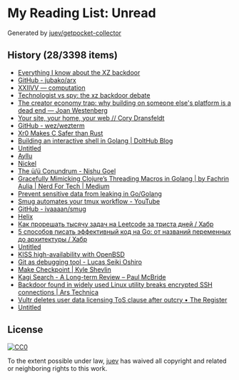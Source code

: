# My Reading List: Unread

Generated by [juev/getpocket-collector](https://github.com/juev/getpocket-collector)

## History (28/3398 items)

- [Everything I know about the XZ backdoor](https://boehs.org/node/everything-i-know-about-the-xz-backdoor)
- [GitHub - jubako/arx](https://github.com/jubako/arx)
- [XXIIVV — computation](https://wiki.xxiivv.com/site/computation.html)
- [Technologist vs spy: the xz backdoor debate](https://lcamtuf.substack.com/p/technologist-vs-spy-the-xz-backdoor)
- [The creator economy trap: why building on someone else's platform is a dead end — Joan Westenberg](https://joanwestenberg.com/blog/the-creator-economy-trap-why-building-on-someone-elses-platform-is-a-dead-end)
- [Your site, your home, your web // Cory Dransfeldt](https://coryd.dev/posts/2024/your-site-your-home-your-web/)
- [GitHub - wez/wezterm](https://github.com/wez/wezterm)
- [Xr0 Makes C Safer than Rust](https://xr0.dev/safer)
- [Building an interactive shell in Golang | DoltHub Blog](https://www.dolthub.com/blog/2023-03-29-interactive-shell-golang/)
- [Untitled](https://kerkour.com/sqlite-for-servers)
- [Ayllu](https://ayllu-forge.org)
- [Nickel](https://nickel-lang.org)
- [The ü/ü Conundrum - Nishu Goel](https://unravelweb.dev/2024/02/12/the-u-u-conundrum/)
- [Gracefully Mimicking Clojure’s Threading Macros in Golang | by Fachrin Aulia | Nerd For Tech | Medium](https://medium.com/nerd-for-tech/gracefully-mimicking-clojures-threading-macros-in-golang-656827a12421)
- [Prevent sensitive data from leaking in Go/Golang](https://www.willem.dev/articles/prevent-sensitive-data-from-leaking/)
- [Smug automates your tmux workflow - YouTube](https://www.youtube.com/watch?v=aXX9iLjHTHk)
- [GitHub - ivaaaan/smug](https://github.com/ivaaaan/smug)
- [Helix](https://helix-editor.com/news/release-24-03-highlights/)
- [Как прорешать тысячу задач на Leetcode за триста дней / Хабр](https://habr.com/ru/companies/productivity_inside/articles/803973/)
- [5 способов писать эффективный код на Go: от названий переменных до архитектуры / Хабр](https://habr.com/ru/companies/yadro/articles/803323/)
- [Untitled](https://sneak.berlin/20201112/your-computer-isnt-yours/)
- [KISS high-availability with OpenBSD](https://foo.zone/gemfeed/2024-04-01-KISS-high-availability-with-OpenBSD.html)
- [Git as debugging tool - Lucas Seiki Oshiro](https://lucasoshiro.github.io/posts-en/2023-02-13-git-debug/)
- [Make Checkpoint | Kyle Shevlin](https://kyleshevlin.com/make-checkpoint/)
- [Kagi Search - A Long-term Review – Paul McBride](https://paulmcbride.com/posts/kagi-search)
- [Backdoor found in widely used Linux utility breaks encrypted SSH connections | Ars Technica](https://arstechnica.com/security/2024/03/backdoor-found-in-widely-used-linux-utility-breaks-encrypted-ssh-connections/)
- [Vultr deletes user data licensing ToS clause after outcry • The Register](https://www.theregister.com/2024/03/28/vultr_content_controversy)
- [Untitled](https://vitalik.eth.limo/general/2024/03/28/blobs.html)

## License

[![CC0](https://mirrors.creativecommons.org/presskit/buttons/88x31/svg/cc-zero.svg)](https://creativecommons.org/publicdomain/zero/1.0/)

To the extent possible under law, [juev](https://github.com/juev) has waived all copyright and related or neighboring rights to this work.
